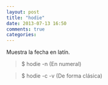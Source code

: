 ```yaml
---
layout: post
title: "hodie"
date: 2013-07-13 16:50
comments: true
categories: 
---
```

Muestra la fecha en latín.

>$ hodie -n (En numeral)

>$ hodie -c -v (De forma clásica)

